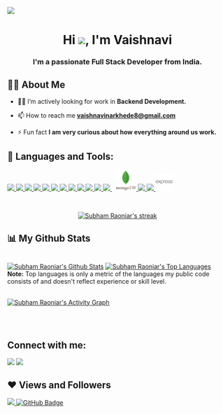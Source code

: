 <a href="#"><img src="https://media.nature.com/lw800/magazine-assets/d41586-019-00653-5/d41586-019-00653-5_16459152.jpg" /></a>


<h1 align="center">Hi <img src="https://raw.githubusercontent.com/MartinHeinz/MartinHeinz/master/wave.gif" width="30px">, I'm Vaishnavi</h1>
<h3 align="center">I'm a passionate Full Stack Developer from India.</h3>


## 🙋‍♂️ About Me

<!-- - 🔭 I’m currently working on **[Covid-19 Tracker](https://covid-19-tracker-e4bda.web.app/)** -->

- 👨‍💻 I’m actively looking for work in **Backend Development.**

<!-- - 👯 I’m looking to collaborate on **OpenSource Projects** -->

<!-- - 👨‍💻 All of my projects are available at **[/](https://subhamraoniar.com)** -->

- 📫 How to reach me **vaishnavinarkhede8@gmail.com**

- ⚡ Fun fact **I am very curious about how everything around us work.**

## 🚀 Languages and Tools:

<p align="left"> 
    <a href="https://www.cprogramming.com/" target="_blank"> <img src="https://img.icons8.com/color/48/undefined/c-plus-plus-logo.png"/> </a>
    <a href="https://www.python.org" target="_blank"> <img src="https://img.icons8.com/color/48/000000/python.png"/> </a>
    <a href="https://www.java.com" target="_blank"> <img src="https://img.icons8.com/color/48/000000/java-coffee-cup-logo.png"/> </a>
    <a href="https://www.w3.org/html/" target="_blank"> <img src="https://img.icons8.com/color/48/000000/html-5.png"/> </a> 
    <a href="https://www.w3schools.com/css/" target="_blank"> <img src="https://img.icons8.com/color/48/000000/css3.png"/> </a> 
    <a href="https://developer.mozilla.org/en-US/docs/Web/JavaScript" target="_blank"> <img src="https://img.icons8.com/color/48/000000/javascript.png"/> </a> 
    <a href="https://flutter.dev/" target="_blank"> <img src="https://img.icons8.com/color/48/undefined/flutter.png"/> </a>
    <a href="https://www.w3schools.com/sql/sql_intro.asp" target="_blank"> <img src="https://img.icons8.com/external-flaticons-lineal-color-flat-icons/50/undefined/external-sql-web-hosting-flaticons-lineal-color-flat-icons.png"/> </a> 
    <a href="https://www.djangoproject.com" target="_blank"> <img src="https://img.icons8.com/color/48/000000/django.png"/> </a>
    <a href="https://palletsprojects.com/p/flask/" target="_blank"> <img src="https://img.icons8.com/ios/50/undefined/flask.png"/> </a>
    <a href="https://getbootstrap.com" target="_blank"> <img src="https://img.icons8.com/color/48/000000/bootstrap.png"/> </a> 
    <a style="padding-right:8px;" href="https://nodejs.org" target="_blank"> <img src="https://img.icons8.com/color/48/000000/nodejs.png"/> </a>
    <a href="https://www.mongodb.com/" target="_blank"> <img src="https://raw.githubusercontent.com/devicons/devicon/master/icons/mongodb/mongodb-original-wordmark.svg" alt="mongodb" width="48" height="48"/> </a>
    <a href="https://firebase.google.com/" target="_blank"> <img src="https://img.icons8.com/color/48/000000/firebase.png"/> </a>
    <a href="https://git-scm.com/" target="_blank"> <img src="https://img.icons8.com/color/48/000000/git.png"/> </a> 
    <a href="https://expressjs.com" target="_blank"> <img src="https://raw.githubusercontent.com/devicons/devicon/master/icons/express/express-original-wordmark.svg" alt="express" width="40" height="40"/> </a>
</p>
</p>

<!-- [![React Badge](https://img.shields.io/badge/-React-61DBFB?style=for-the-badge&labelColor=black&logo=react&logoColor=61DBFB)](#)  [![Javascript Badge](https://img.shields.io/badge/-Javascript-F0DB4F?style=for-the-badge&labelColor=black&logo=javascript&logoColor=F0DB4F)](#) [![Typescript Badge](https://img.shields.io/badge/-Typescript-007acc?style=for-the-badge&labelColor=black&logo=typescript&logoColor=007acc)](#) [![Nodejs Badge](https://img.shields.io/badge/-Nodejs-3C873A?style=for-the-badge&labelColor=black&logo=node.js&logoColor=3C873A)](#) [![GraphQL Badge](https://img.shields.io/badge/-GraphQl-e535ab?style=for-the-badge&labelColor=black&logo=node.js&logoColor=e535ab)](#) -->
<br/>

<p align="center">
    <a href="https://github.com/Vaishnavi-N-08/github-readme-streak-stats">
        <img title="🔥 Get streak stats for your profile at git.io/streak-stats" alt="Subham Raoniar's streak" src="https://github-readme-streak-stats.herokuapp.com/?user=Vaishnavi-N-08&theme=black-ice&hide_border=true&stroke=0000&background=060A0CD0"/>
    </a>
</p>

## 📊 My Github Stats

  <br/>
    <a href="https://github.com/Vaishnavi-N-08/github-readme-stats"><img alt="Subham Raoniar's Github Stats" src="https://github-readme-stats.vercel.app/api?username=Vaishnavi-N-08&show_icons=true&count_private=true&theme=react&hide_border=true&bg_color=0D1117" /></a>
  <a href="https://github.com/Vaishnavi-N-08/github-readme-stats"><img alt="Subham Raoniar's Top Languages" src="https://github-readme-stats.vercel.app/api/top-langs/?username=Vaishnavi-N-08&langs_count=8&count_private=true&layout=compact&theme=react&hide_border=true&bg_color=0D1117" /></a>
  <br/>
  <b>Note:</b> Top languages is only a metric of the languages my public code consists of and doesn't reflect experience or skill level.


<br/>
<br/>

<a href="https://github.com/Vaishnavi-N-08/github-readme-activity-graph"><img alt="Subham Raoniar's Activity Graph" src="https://activity-graph.herokuapp.com/graph?username=Vaishnavi-N-08&bg_color=0D1117&color=5BCDEC&line=5BCDEC&point=FFFFFF&hide_border=true" /></a>

<br/>
<br/>

## Connect with me:
<p align="left">

<a href = "https://www.linkedin.com/in/vaishnavi-narkhede-200075206/"><img src="https://img.icons8.com/fluent/48/000000/linkedin.png"/></a>
<a href = "https://www.instagram.com/vaishnavi_n/"><img src="https://img.icons8.com/fluent/48/000000/instagram-new.png"/></a>
</p>

## ❤ Views and Followers
<a href="https://github.com/Meghna-DAS/github-profile-views-counter">
    <img src="https://komarev.com/ghpvc/?username=Vaishnavi-N-08">
</a>
<a href="https://github.com/Vaishnavi-N-08?tab=followers"><img src="https://img.shields.io/github/followers/Vaishnavi-N-08?label=Followers&style=social" alt="GitHub Badge"></a>
